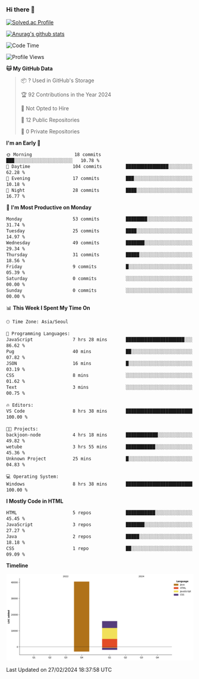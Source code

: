 ### Hi there 👋

[![Solved.ac Profile](http://mazassumnida.wtf/api/v2/generate_badge?boj=qwert3748)](https://solved.ac/qwert3748/)

[![Anurag's github stats](https://github-readme-stats.vercel.app/api?username=hong3737)](https://github.com/anuraghazra/github-readme-stats)
<!--START_SECTION:waka-->
![Code Time](http://img.shields.io/badge/Code%20Time-21%20hrs%2020%20mins-blue)

![Profile Views](http://img.shields.io/badge/Profile%20Views-96-blue)

**🐱 My GitHub Data** 

> 📦 ? Used in GitHub's Storage 
 > 
> 🏆 92 Contributions in the Year 2024
 > 
> 🚫 Not Opted to Hire
 > 
> 📜 12 Public Repositories 
 > 
> 🔑 0 Private Repositories 
 > 
**I'm an Early 🐤** 

```text
🌞 Morning                18 commits          ███░░░░░░░░░░░░░░░░░░░░░░   10.78 % 
🌆 Daytime                104 commits         ████████████████░░░░░░░░░   62.28 % 
🌃 Evening                17 commits          ███░░░░░░░░░░░░░░░░░░░░░░   10.18 % 
🌙 Night                  28 commits          ████░░░░░░░░░░░░░░░░░░░░░   16.77 % 
```
📅 **I'm Most Productive on Monday** 

```text
Monday                   53 commits          ████████░░░░░░░░░░░░░░░░░   31.74 % 
Tuesday                  25 commits          ████░░░░░░░░░░░░░░░░░░░░░   14.97 % 
Wednesday                49 commits          ███████░░░░░░░░░░░░░░░░░░   29.34 % 
Thursday                 31 commits          █████░░░░░░░░░░░░░░░░░░░░   18.56 % 
Friday                   9 commits           █░░░░░░░░░░░░░░░░░░░░░░░░   05.39 % 
Saturday                 0 commits           ░░░░░░░░░░░░░░░░░░░░░░░░░   00.00 % 
Sunday                   0 commits           ░░░░░░░░░░░░░░░░░░░░░░░░░   00.00 % 
```


📊 **This Week I Spent My Time On** 

```text
🕑︎ Time Zone: Asia/Seoul

💬 Programming Languages: 
JavaScript               7 hrs 28 mins       ██████████████████████░░░   86.62 % 
Pug                      40 mins             ██░░░░░░░░░░░░░░░░░░░░░░░   07.82 % 
JSON                     16 mins             █░░░░░░░░░░░░░░░░░░░░░░░░   03.19 % 
CSS                      8 mins              ░░░░░░░░░░░░░░░░░░░░░░░░░   01.62 % 
Text                     3 mins              ░░░░░░░░░░░░░░░░░░░░░░░░░   00.75 % 

🔥 Editors: 
VS Code                  8 hrs 38 mins       █████████████████████████   100.00 % 

🐱‍💻 Projects: 
backjoon-node            4 hrs 18 mins       ████████████░░░░░░░░░░░░░   49.82 % 
wetube                   3 hrs 55 mins       ███████████░░░░░░░░░░░░░░   45.36 % 
Unknown Project          25 mins             █░░░░░░░░░░░░░░░░░░░░░░░░   04.83 % 

💻 Operating System: 
Windows                  8 hrs 38 mins       █████████████████████████   100.00 % 
```

**I Mostly Code in HTML** 

```text
HTML                     5 repos             ███████████░░░░░░░░░░░░░░   45.45 % 
JavaScript               3 repos             ███████░░░░░░░░░░░░░░░░░░   27.27 % 
Java                     2 repos             █████░░░░░░░░░░░░░░░░░░░░   18.18 % 
CSS                      1 repo              ██░░░░░░░░░░░░░░░░░░░░░░░   09.09 % 
```



**Timeline**

![Lines of Code chart](https://raw.githubusercontent.com/hong3737/hong3737/main/assets/bar_graph.png)


 Last Updated on 27/02/2024 18:37:58 UTC
<!--END_SECTION:waka-->
<!--
**hong3737/hong3737** is a ✨ _special_ ✨ repository because its `README.md` (this file) appears on your GitHub profile.

Here are some ideas to get you started:

- 🔭 I’m currently working on ...
- 🌱 I’m currently learning ...
- 👯 I’m looking to collaborate on ...
- 🤔 I’m looking for help with ...
- 💬 Ask me about ...
- 📫 How to reach me: ...
- 😄 Pronouns: ...
- ⚡ Fun fact: ...
-->
